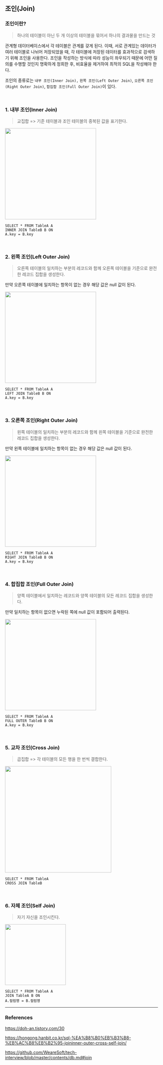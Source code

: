 ## 조인(Join)
### 조인이란?
> 하나의 테이블이 아닌 두 개 이상의 테이블을 묶어서 하나의 결과물을 만드는 것

관계형 데이터베이스에서 각 테이블은 관계를 갖게 된다. 이때, 서로 관계있는 데이터가 여러 테이블로 나뉘어 저장되었을 때, 각 테이블에 저장된 데이터를 효과적으로 검색하기 위해 조인을 사용한다. 조인을 작성하는 방식에 따라 성능이 좌우되기 때문에 어떤 질의를 수행할 것인지 명확하게 정희한 후, 비효율을 제거하여 최적의 SQL을 작성해야 한다. 

조인의 종류로는 `내부 조인(Inner Join),` `왼쪽 조인(Left Outer Join)`, `오른쪽 조인(Right Outer Join)`, `합집합 조인(Full Outer Join)`이 있다.

<br>

### 1. 내부 조인(Inner Join)
> 교집합 => 기준 테이블과 조인 테이블의 중복된 값을 표기한다.

<img src="https://github.com/DevPotatos/CS-Major-Knowledge-Notes-for-Interviews-Book/assets/69022662/ea38bcb5-de47-476f-a27a-685a779956b8" width="300">

```
SELECT * FROM TableA A
INNER JOIN TableB B ON
A.key = B.key
```

<br>

### 2. 왼쪽 조인(Left Outer Join)
> 오른쪽 테이블의 일치하는 부분의 레코드와 함께 오른쪽 테이블을 기준으로 완전한 레코드 집합을 생성한다.

만약 오른쪽 테이블에 일치하는 항목이 없는 경우 해당 값은 null 값이 된다.

<img src="https://github.com/DevPotatos/CS-Major-Knowledge-Notes-for-Interviews-Book/assets/69022662/ee2f4eee-7874-4b35-b706-bda616556128" width="300">

```
SELECT * FROM TableA A
LEFT JOIN TableB B ON
A.key = B.key
```

<br>

### 3. 오른쪽 조인(Right Outer Join)
> 왼쪽 테이블의 일치하는 부분의 레코드와 함께 왼쪽 테이블을 기준으로 완전한 레코드 집합을 생성한다.

만약 왼쪽 테이블에 일치하는 항목이 없는 경우 해당 값은 null 값이 된다.

<img src="https://github.com/DevPotatos/CS-Major-Knowledge-Notes-for-Interviews-Book/assets/69022662/47ed7aa6-f1b5-4b69-860b-eb42db7fad48" width="300">

```
SELECT * FROM TableA A
RIGHT JOIN TableB B ON
A.key = B.key
```

<br>

### 4. 합집합 조인(Full Outer Join)
> 양쪽 테이블에서 일치하는 레코드와 양쪽 테이블의 모든 레코드 집합을 생성한다.

만약 일치하는 항목이 없으면 누락된 쪽에 null 값이 포함되어 출력된다.

<img src="https://github.com/DevPotatos/CS-Major-Knowledge-Notes-for-Interviews-Book/assets/69022662/d170060b-a683-462c-b808-a3c0f208d356" width="300">

```
SELECT * FROM TableA A
FULL OUTER TableB B ON
A.key = B.key
```

<br>

### 5. 교차 조인(Cross Join)
> 곱집합 => 각 테이블의 모든 행을 한 번씩 결합한다.

<img src="https://github.com/DevPotatos/CS-Major-Knowledge-Notes-for-Interviews-Book/assets/69022662/1aac5f7a-8cd8-44a8-8d8d-8b7d61b668e0" width="350">

```
SELECT * FROM TableA
CROSS JOIN TableB
```

<br>

### 6. 자체 조인(Self Join)
> 자기 자신을 조인시킨다.

<img src="https://github.com/DevPotatos/CS-Major-Knowledge-Notes-for-Interviews-Book/assets/69022662/b6227f38-99ec-41ca-b3d8-b92b8cdd7b85" width="200">

```
SELECT * FROM TableA A
JOIN TableA B ON
A.컬럼명 = B.컬럼명
```

---
### References
https://doh-an.tistory.com/30

https://hongong.hanbit.co.kr/sql-%EA%B8%B0%EB%B3%B8-%EB%AC%B8%EB%B2%95-joininner-outer-cross-self-join/

https://github.com/WeareSoft/tech-interview/blob/master/contents/db.md#join
